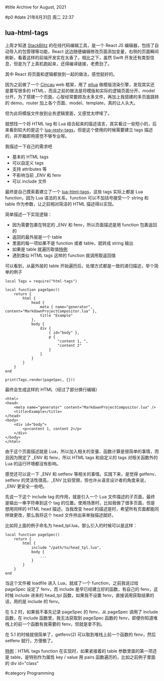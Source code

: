 #title Archive for August, 2021

#p0
#date 21年8月31日 周二 22:37

## lua-html-tags

上周才知道 [StackBlitz](https://stackblitz.com/) 的在线代码编辑工具，是一个 React JS 编辑器，包括了自动导入的包管理等功能，React 这边随便编辑修改页面添加变量，右侧的页面瞬间刷新，看着这样的前端开发实在太香了。相比之下，虽然 Swift 开发还有类型信息，但是为了上真机跑起来，还得编译链接，老费劲了。

其中 React 将页面和逻辑都放到一起的做法，感觉挺好的。

因为之前做了一个 [Cincau](https://github.com/lalawue/cincau) web 框架，用了 [etlua](https://github.com/leafo/etlua) 做模版渲染引擎，发现其实还是要写很多的 HTML，而且之前的做法是将模版和实际的逻辑页面分开、model 分开，为了搭建一个页面，心智经常要顾及太多文件，再加上我搭建的多页面跳转的 demo，router 加上各个页面、model、template，真的让人头大。

但为此将模版文件放到业务逻辑里面，又感觉太啰嗦了。

就想找一个将 HTML tag 和 Lua 结合起来的描述语言，其实看过一些短小的，后来看到较大的是这个 [lua-resty-tags](https://github.com/bungle/lua-resty-tags)，但是这个使用的时候需要建立 tags 描述的，非开箱即用感觉不够专业呀。

我描述一下自己的需求吧

- 基本的 HTML tags
- 可以自定义 tags
- 支持 attributes 等
- 不影响当前 _ENV 和 fenv
- 可以 include 文件

最终是自己摸索着建立了一个 [lua-html-tags](https://github.com/lalawue/lua-html-tags)，这些 tags 实际上都是 Lua function，因为 Lua 语法的关系，function 可以不加括号接受一个 string 和 table 作为参数，让之前相对简洁的 HTML 描述得以实现。

简单描述一下实现逻辑：

- 因为需要包裹在特定的 _ENV 和 fenv，所以页面描述是用 function 包裹返回的
- 返回的最外层是一个 table
- 里面的每一项如果不是 function 或者 table，就转成 string 输出
- 如果是 table 就遍历取值[特例](#fn1)
- 遇到类似 HTML tags 这样的 function 就调用取返回值

可以看到，从最外层的 table 开始遍历后，处理方式都是一致的递归描述，举个简单的例子

```source
local Tags = require("html-tags")

local function pageSpec()
    return {
        html {
            head {
                meta { name="generator", content="MarkdownProjectCompositor.lua" },
                title "Example"
            },
            body {
                div {
                    { id="body" },
                    p {
                        "content 1, ",
                        "content 2"
                    }
                }
            }
        }
    }
end

print(Tags.render(pageSpec, {}))
```

最终会生成这样的 HTML（经过了部分换行编辑）

```
<html>
<head>
    <meta name="generator" content="MarkdownProjectCompositor.lua" />
    <title>Example</title>
</head>
<body>
    <div id="body">
        <p>content 1, content 2</p>
    </div>
</body>
</html>
```

由于这个页面描述就是 Lua，所以加入相关的变量、函数计算是很简单的事情，而且因为限定了 _ENV 和 fenv，所以 HTML tags 和自定义的 tags 对相关函数外的 Lua 的运行环境都没有影响。

感觉还可以说一下 _ENV 和 setfenv 等相关的事情。实践下来，是觉得 getfenv、setfenv 的灵活性很高，_ENV 比较受限，但也许从语言设计者的角度来说，_ENV 更安全一些吧。

先说一下这个 include tag 的作用，就是引入一个 Lua 文件描述的子页面，最终是输出一串字符串到这个 tag 的位置。使用场景时，比如我做了很多页面，但是想用同样的 HTML head 描述，当我改变 head 的描述是时，希望所有页面都能同样做更改，那么我将这个 head 文件拎出来单独描述就好。

比如将上面的例子命名为 head_tpl.lua，那么引入的时候可以是这样：

```source
local function pageSpec()
    return {
        html {
            include "/path/to/head_tpl.lua",
            body {
                ...
            }
        }
    }
end
```

当这个文件被 loadfile 进入 Lua，就成了一个 function，之前我说过给 pageSpec 设定了 fenv，而 include 是早已经建立好的函数，有自己的 fenv，这时候 include 进来的 head_tpl 函数，如果我不设置 fenv，直接调用获取结果的话，用的是 include 的 fenv。

在 5.2 时，如果我不事先记录 pageSpec 的 fenv，从 pageSpec 调用了 include 函数，在 include 函数里，我无法获取到 pageSpec 函数的 fenv，即便你知道堆栈上的前一个函数有我需要的 fenv，但就是拿不到。

在 5.1 的时候就很简单了，getfenv(2) 可以取到堆栈上前一个函数的 fenv，然后 setfenv 就行，方便极了。

[特例](#fn1)：HTML tags function 在实现时，如果紧接着的 table 参数里面的第一项还是 table，是特别作为属性 key / value 用 pairs 函数遍历的，比如之前例子里面的 div id="class"

#category Programming